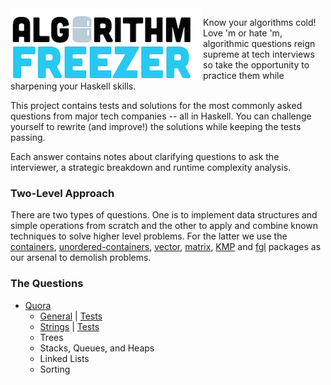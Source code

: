 <img src="img/logo.png" alt="logo" align="left" />

Know your algorithms cold!  Love 'm or hate 'm, algorithmic questions
reign supreme at tech interviews so take the opportunity to practice
them while sharpening your Haskell skills.

This project contains tests and solutions for the most commonly asked
questions from major tech companies -- all in Haskell. You can challenge
yourself to rewrite (and improve!) the solutions while keeping the tests
passing.

Each answer contains notes about clarifying questions to ask the
interviewer, a strategic breakdown and runtime complexity analysis.

### Two-Level Approach

There are two types of questions. One is to implement data structures
and simple operations from scratch and the other to apply and combine
known techniques to solve higher level problems. For the latter we
use the [containers](https://hackage.haskell.org/package/containers),
[unordered-containers](https://hackage.haskell.org/package/unordered-containers),
[vector](https://hackage.haskell.org/package/vector),
[matrix](https://hackage.haskell.org/package/matrix),
[KMP](https://hackage.haskell.org/package/KMP) and
[fgl](https://hackage.haskell.org/package/fgl) packages as our
arsenal to demolish problems.

### The Questions

* [Quora](https://www.reddit.com/r/cscareerquestions/comments/20ahfq/heres_a_pretty_big_list_of_programming_interview/)
  * [General](src/Inter/Quora/General.hs) |
    [Tests](test/Inter/Quora/GeneralSpec.hs)
  * [Strings](src/Inter/Quora/Strings.hs) |
    [Tests](test/Inter/Quora/StringsSpec.hs)
  * Trees
  * Stacks, Queues, and Heaps
  * Linked Lists
  * Sorting
